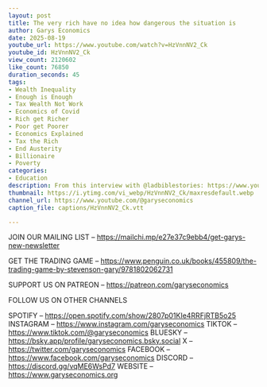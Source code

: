 ```yaml
---
layout: post
title: The very rich have no idea how dangerous the situation is
author: Garys Economics
date: 2025-08-19
youtube_url: https://www.youtube.com/watch?v=HzVnnNV2_Ck
youtube_id: HzVnnNV2_Ck
view_count: 2120602
like_count: 76850
duration_seconds: 45
tags:
- Wealth Inequality
- Enough is Enough
- Tax Wealth Not Work
- Economics of Covid
- Rich get Richer
- Poor get Poorer
- Economics Explained
- Tax the Rich
- End Austerity
- Billionaire
- Poverty
categories:
- Education
description: From this interview with @ladbiblestories: https://www.youtube.com/watch?v=VlvoNgUi8EU
thumbnail: https://i.ytimg.com/vi_webp/HzVnnNV2_Ck/maxresdefault.webp
channel_url: https://www.youtube.com/@garyseconomics
caption_file: captions/HzVnnNV2_Ck.vtt

---
```


JOIN OUR MAILING LIST – https://mailchi.mp/e27e37c9ebb4/get-garys-new-newsletter

GET THE TRADING GAME – https://www.penguin.co.uk/books/455809/the-trading-game-by-stevenson-gary/9781802062731 

SUPPORT US ON PATREON – https://patreon.com/garyseconomics

FOLLOW US ON OTHER CHANNELS

SPOTIFY – https://open.spotify.com/show/2807p01KIe4RRFjRTB5o25
INSTAGRAM – https://www.instagram.com/garyseconomics
TIKTOK – https://www.tiktok.com/@garyseconomics
BLUESKY – https://bsky.app/profile/garyseconomics.bsky.social
X – https://twitter.com/garyseconomics
FACEBOOK – https://www.facebook.com/garyseconomics
DISCORD – https://discord.gg/vqME6WsPd7
WEBSITE – https://www.garyseconomics.org
